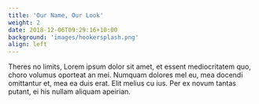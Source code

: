 ```yaml
---
title: 'Our Name, Our Look'
weight: 2
date: 2018-12-06T09:29:16+10:00
background: 'images/hookersplash.png'
align: left
---
```


Theres no limits, Lorem ipsum dolor sit amet, et essent mediocritatem quo, choro volumus oporteat an mei. Numquam dolores mel eu, mea docendi omittantur et, mea ea duis erat. Elit melius cu ius. Per ex novum tantas putant, ei his nullam aliquam apeirian.
